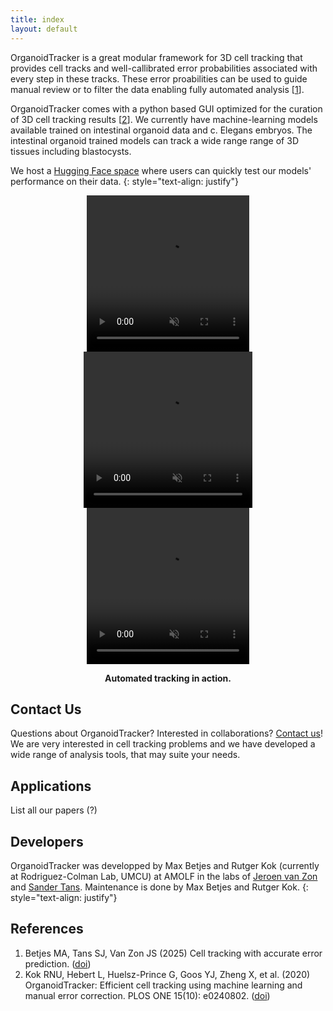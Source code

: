 ```yaml
---
title: index
layout: default
---
```


OrganoidTracker is a great modular framework for 3D cell tracking that provides cell tracks and well-callibrated error probabilities associated with every step in these tracks. These error proabilities can be used to guide manual review or to filter the data enabling fully automated analysis \[[1](#references)\]. 

OrganoidTracker comes with a python based GUI optimized for the curation of 3D cell tracking results \[[2](#references)\]. We currently have machine-learning models available trained on intestinal organoid data and c. Elegans embryos. The intestinal organoid trained models can track a wide range range of 3D tissues including blastocysts. 

We host a [Hugging Face space]({{site.hugging_face_website}}) where users can quickly test our models' performance on their data. 
{: style="text-align: justify"}

<p align="center">
 <video width="260" height="250" controls autoplay muted loop>
  <source src="includes/movies/SV2_Organoid_3D_bottom_view.mp4" type="video/mp4">
   Your browser does not support the video tag.
  </video> 
  <video width="270" height="250" controls autoplay muted loop>
   <source src="includes/movies/SV1_Organoid_single_plane.mp4" type="video/mp4">
   Your browser does not support the video tag.
 </video> 
 <video width="260" height="250" controls autoplay muted loop>
   <source src="includes/movies/SV9_c_Elegans.mp4" type="video/mp4">
   Your browser does not support the video tag.
 </video> 
</p>

<p align="center">
    <b>Automated tracking in action.</b>
</p>


## Contact Us
Questions about OrganoidTracker? Interested in collaborations? [Contact us]({{site.jeroen_website}})! We are very interested in cell tracking problems and we have developed a wide range of analysis tools, that may suite your needs.  


## Applications
List all our papers (?)

## Developers
OrganoidTracker was developped by Max Betjes and Rutger Kok (currently at Rodriguez-Colman Lab, UMCU) at AMOLF in the labs of [Jeroen van Zon]({{site.jeroen_website}}) and [Sander Tans]({{site.sander_website}}). Maintenance is done by Max Betjes and Rutger Kok.
{: style="text-align: justify"}

## References
1. Betjes MA, Tans SJ, Van Zon JS (2025) Cell tracking with accurate error prediction. ([doi]({{site.paper}}))
2. Kok RNU, Hebert L, Huelsz-Prince G, Goos YJ, Zheng X, et al. (2020) OrganoidTracker: Efficient cell tracking using machine learning and manual error correction. PLOS ONE 15(10): e0240802. ([doi](https://doi.org/10.1371/journal.pone.0240802))



